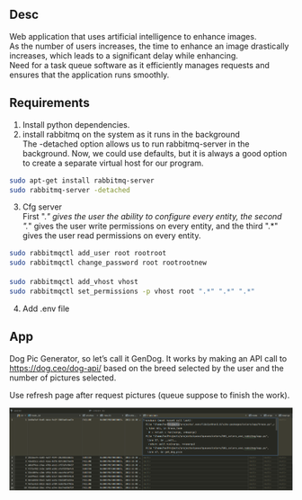 ## Desc
Web application that uses artificial intelligence to enhance images.\
As the number of users increases, the time to enhance an image drastically increases, which leads to a significant delay while enhancing.\
Need for a task queue software as it efficiently manages requests and ensures that the application runs smoothly.

## Requirements
1) Install python dependencies.
2) install rabbitmq on the system as it runs in the background\
The -detached option allows us to run rabbitmq-server in the background. Now, we could use defaults, but it is always a good option to create a separate virtual host for our program.
```sh
sudo apt-get install rabbitmq-server
sudo rabbitmq-server -detached
```
3) Cfg server\
First ".*" gives the user the ability to configure every entity, the second ".*" gives the user write permissions on every entity, and the third ".*" gives the user read permissions on every entity.
```sh
sudo rabbitmqctl add_user root rootroot
sudo rabbitmqctl change_password root rootrootnew

sudo rabbitmqctl add_vhost vhost
sudo rabbitmqctl set_permissions -p vhost root ".*" ".*" ".*"
```
4) Add .env file

## App
Dog Pic Generator, so let’s call it GenDog. It works by making an API call to
https://dog.ceo/dog-api/ based on the breed selected by the user and the number
of pictures selected.

Use refresh page after request pictures (queue suppose to finish the work).

![img.png](img.png)
